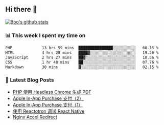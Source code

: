 ## Hi there 👋

[![Boo's github stats](https://github-readme-stats.vercel.app/api?username=0xAiKang)](https://github.com/anuraghazra/github-readme-stats)

<!-- [![Most Used Langs](https://github-readme-stats.vercel.app/api/top-langs/?username=0xAiKang)](https://github.com/anuraghazra/github-readme-stats) -->

### 📊 This week I spent my time on
<!--START_SECTION:waka-->

```txt
PHP             13 hrs 59 mins  ███████████████░░░░░░░░░░   60.15 %
HTML            4 hrs 28 mins   ████▓░░░░░░░░░░░░░░░░░░░░   19.26 %
JavaScript      2 hrs 27 mins   ██▓░░░░░░░░░░░░░░░░░░░░░░   10.56 %
CSS             1 hr 48 mins    ██░░░░░░░░░░░░░░░░░░░░░░░   07.76 %
Markdown        30 mins         ▓░░░░░░░░░░░░░░░░░░░░░░░░   02.15 %
```

<!--END_SECTION:waka-->

### 📕 Latest Blog Posts
<!-- BLOG-POST-LIST:START -->
- [PHP 使用 Headless Chrome 生成 PDF](https://www.0x2beace.com/php-uses-headless-chrome-to-generate-pdf/)
- [Apple In-App Purchase 支付（2）](https://www.0x2beace.com/apple-in-app-purchase-payment-2/)
- [Apple In-App Purchase 支付（1）](https://www.0x2beace.com/apple-in-app-purchase-payment-1/)
- [使用 Reactotron 调试 React Native](https://www.0x2beace.com/debug-react-native-using-reactotron/)
- [Nginx Accel Redirect](https://www.0x2beace.com/nginx-accel-redirect/)
<!-- BLOG-POST-LIST:END -->

